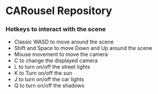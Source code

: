 # CARousel Repository

### Hotkeys to interact with the scene
- Classic WASD to move around the scene
- Shift and Space to move Down and Up around the scene
- Mouse movement to move the camera
- C to change the displayed camera
- L to turn on/off the street lights
- K to Turn on/off the sun
- J to turn on/off the car lights
- Q to turn on/off the shadows 

